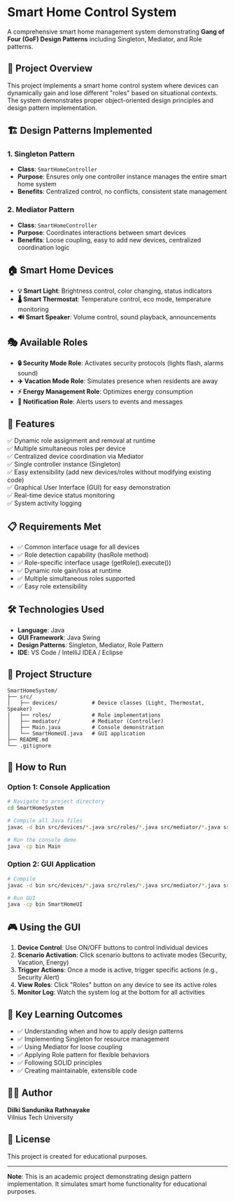 # Smart Home Control System

A comprehensive smart home management system demonstrating **Gang of Four (GoF) Design Patterns** including Singleton, Mediator, and Role patterns.

## 🎯 Project Overview

This project implements a smart home control system where devices can dynamically gain and lose different "roles" based on situational contexts. The system demonstrates proper object-oriented design principles and design pattern implementation.

## 🏗️ Design Patterns Implemented

### 1. **Singleton Pattern**
- **Class**: `SmartHomeController`
- **Purpose**: Ensures only one controller instance manages the entire smart home system
- **Benefits**: Centralized control, no conflicts, consistent state management

### 2. **Mediator Pattern**
- **Class**: `SmartHomeController`
- **Purpose**: Coordinates interactions between smart devices
- **Benefits**: Loose coupling, easy to add new devices, centralized coordination logic

## 🏠 Smart Home Devices

- **💡 Smart Light**: Brightness control, color changing, status indicators
- **🌡️ Smart Thermostat**: Temperature control, eco mode, temperature monitoring
- **🔊 Smart Speaker**: Volume control, sound playback, announcements

## 🎭 Available Roles

- **🔒 Security Mode Role**: Activates security protocols (lights flash, alarms sound)
- **✈️ Vacation Mode Role**: Simulates presence when residents are away
- **⚡ Energy Management Role**: Optimizes energy consumption
- **📢 Notification Role**: Alerts users to events and messages

## 🚀 Features

✅ Dynamic role assignment and removal at runtime  
✅ Multiple simultaneous roles per device  
✅ Centralized device coordination via Mediator  
✅ Single controller instance (Singleton)  
✅ Easy extensibility (add new devices/roles without modifying existing code)  
✅ Graphical User Interface (GUI) for easy demonstration  
✅ Real-time device status monitoring  
✅ System activity logging  

## 📋 Requirements Met

- ✅ Common interface usage for all devices
- ✅ Role detection capability (hasRole method)
- ✅ Role-specific interface usage (getRole().execute())
- ✅ Dynamic role gain/loss at runtime
- ✅ Multiple simultaneous roles supported
- ✅ Easy role extensibility

## 🛠️ Technologies Used

- **Language**: Java
- **GUI Framework**: Java Swing
- **Design Patterns**: Singleton, Mediator, Role Pattern
- **IDE**: VS Code / IntelliJ IDEA / Eclipse

## 📁 Project Structure
```
SmartHomeSystem/
├── src/
│   ├── devices/           # Device classes (Light, Thermostat, Speaker)
│   ├── roles/             # Role implementations
│   ├── mediator/          # Mediator (Controller)
│   ├── Main.java          # Console demonstration
│   └── SmartHomeUI.java   # GUI application
├── README.md
└── .gitignore
```

## 🏃 How to Run

### Option 1: Console Application
```bash
# Navigate to project directory
cd SmartHomeSystem

# Compile all Java files
javac -d bin src/devices/*.java src/roles/*.java src/mediator/*.java src/Main.java

# Run the console demo
java -cp bin Main
```

### Option 2: GUI Application
```bash
# Compile
javac -d bin src/devices/*.java src/roles/*.java src/mediator/*.java src/SmartHomeUI.java

# Run GUI
java -cp bin SmartHomeUI
```

## 🎮 Using the GUI

1. **Device Control**: Use ON/OFF buttons to control individual devices
2. **Scenario Activation**: Click scenario buttons to activate modes (Security, Vacation, Energy)
3. **Trigger Actions**: Once a mode is active, trigger specific actions (e.g., Security Alert)
4. **View Roles**: Click "Roles" button on any device to see its active roles
5. **Monitor Log**: Watch the system log at the bottom for all activities

## 📝 Key Learning Outcomes

- ✅ Understanding when and how to apply design patterns
- ✅ Implementing Singleton for resource management
- ✅ Using Mediator for loose coupling
- ✅ Applying Role pattern for flexible behaviors
- ✅ Following SOLID principles
- ✅ Creating maintainable, extensible code

## 👨‍💻 Author

**Dilki Sandunika Rathnayake**  
Vilnius Tech University  

## 📄 License

This project is created for educational purposes.

---

**Note**: This is an academic project demonstrating design pattern implementation. It simulates smart home functionality for educational purposes.

